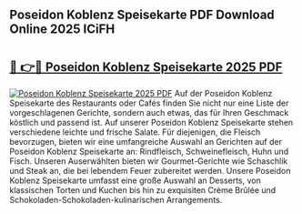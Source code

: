 ## Poseidon Koblenz Speisekarte PDF Download Online 2025 ICiFH

# <h2><a href="http://gccevo.nevu.top/?p=Poseidon+Koblenz+Speisekarte">🔗 👉🔴 Poseidon Koblenz Speisekarte 2025 PDF</a></h2>

[![Poseidon Koblenz Speisekarte 2025 PDF](https://i.imgur.com/dBaPXMq.png)](http://gccevo.nevu.top/?p=Poseidon+Koblenz+Speisekarte)
Auf der Poseidon Koblenz Speisekarte des Restaurants oder Cafés finden Sie nicht nur eine Liste der vorgeschlagenen Gerichte, sondern auch etwas, das für Ihren Geschmack köstlich und passend ist. Auf unserer Poseidon Koblenz Speisekarte stehen verschiedene leichte und frische Salate. Für diejenigen, die Fleisch bevorzugen, bieten wir eine umfangreiche Auswahl an Gerichten auf der Poseidon Koblenz Speisekarte an: Rindfleisch, Schweinefleisch, Huhn und Fisch. Unseren Auserwählten bieten wir Gourmet-Gerichte wie Schaschlik und Steak an, die bei lebendem Feuer zubereitet werden. Unsere Poseidon Koblenz Speisekarte umfasst eine große Auswahl an Desserts, von klassischen Torten und Kuchen bis hin zu exquisiten Crème Brûlée und Schokoladen-Schokoladen-kulinarischen Arrangements.
